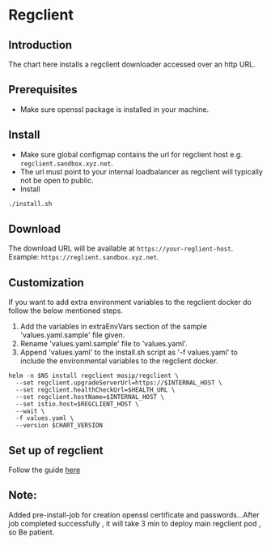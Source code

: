 # Regclient 

## Introduction
The chart here installs a regclient downloader accessed over an http URL. 

## Prerequisites
* Make sure openssl package is installed in your machine.

## Install
* Make sure global configmap contains the url for regclient host e.g. `regclient.sandbox.xyz.net`.
* The url must point to your internal loadbalancer as regclient will typically not be open to public.
* Install
```sh
./install.sh
```
## Download
The download URL will be available at `https://your-reglient-host`. Example: `https://reglient.sandbox.xyz.net`.

## Customization
If you want to add extra environment variables to the regclient docker do follow the below mentioned steps.
1. Add the variables in extraEnvVars section of the sample 'values.yaml.sample' file given.
2. Rename 'values.yaml.sample' file to 'values.yaml'.
3. Append 'values.yaml' to the install.sh script as '-f values.yaml' to include the environmental variables to the regclient docker.
 
```
helm -n $NS install regclient mosip/regclient \
  --set regclient.upgradeServerUrl=https://$INTERNAL_HOST \
  --set regclient.healthCheckUrl=$HEALTH_URL \
  --set regclient.hostName=$INTERNAL_HOST \
  --set istio.host=$REGCLIENT_HOST \
  --wait \
  -f values.yaml \
  --version $CHART_VERSION 
  ```
  
## Set up of regclient
Follow the guide [here](https://github.com/mosip/registration-client/blob/develop/README.md)


## Note:
Added pre-install-job for creation openssl certificate and passwords...After job completed successfully , it will take 3 min to deploy main regclient pod , so Be patient.

